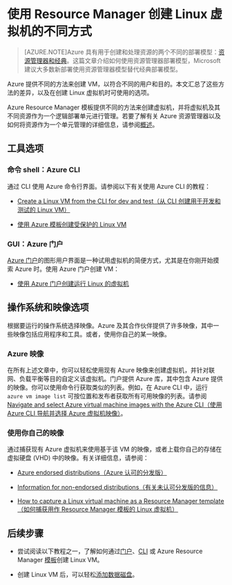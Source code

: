<properties
	pageTitle="创建 Linux VM 的不同方式 | Azure"
	description="列出在 Azure 上创建 Linux 虚拟机的不同方式，并提供其他说明的链接"
	services="virtual-machines-linux"
	documentationCenter=""
	authors="iainfoulds"
	manager="timlt"
	editor=""
	tags="azure-resource-manager"/>

<tags
	ms.service="virtual-machines-linux"
	ms.date="04/12/2016"
	wacn.date="06/07/2016"/>

# 使用 Resource Manager 创建 Linux 虚拟机的不同方式

>[AZURE.NOTE]Azure 具有用于创建和处理资源的两个不同的部署模型：[资源管理器和经典](documentation/articles/resource-manager-deployment-model)。这篇文章介绍如何使用资源管理器部署模型，Microsoft 建议大多数新部署使用资源管理器模型替代经典部署模型。

Azure 提供不同的方法来创建 VM，以符合不同的用户和目的。本文汇总了这些方法的差异，以及在创建 Linux 虚拟机时可使用的选项。

Azure Resource Manager 模板提供不同的方法来创建虚拟机，并将虚拟机及其不同资源作为一个逻辑部署单元进行管理。若要了解有关 Azure 资源管理器以及如何将资源作为一个单元管理的详细信息，请参阅[概述](/documentation/articles/resource-group-overview)。

## 工具选项

### 命令 shell：Azure CLI 

通过 CLI 使用 Azure 命令行界面。请参阅以下有关使用 Azure CLI 的教程：

* [Create a Linux VM from the CLI for dev and test（从 CLI 创建用于开发和测试的 Linux VM）](/documentation/articles/virtual-machines-linux-quick-create-cli) 

* [使用 Azure 模板创建受保护的 Linux VM](/documentation/articles/virtual-machines-linux-create-ssh-secured-vm-from-template)

### GUI：Azure 门户

[Azure 门户](https://portal.azure.cn)的图形用户界面是一种试用虚拟机的简便方式，尤其是在你刚开始摸索 Azure 时。使用 Azure 门户创建 VM：

* [使用 Azure 门户创建运行 Linux 的虚拟机](/documentation/articles/virtual-machines-linux-portal-create) 

## 操作系统和映像选项

根据要运行的操作系统选择映像。Azure 及其合作伙伴提供了许多映像，其中一些映像包括应用程序和工具。或者，使用你自己的某一映像。

### Azure 映像

在所有上述文章中，你可以轻松使用现有 Azure 映像来创建虚拟机，并针对联网、负载平衡等目的自定义该虚拟机。门户提供 Azure 库，其中包含 Azure 提供的映像。你可以使用命令行获取类似的列表。例如，在 Azure CLI 中，运行 `azure vm image list` 可按位置和发布者获取所有可用映像的列表。请参阅 [Navigate and select Azure virtual machine images with the Azure CLI（使用 Azure CLI 导航并选择 Azure 虚拟机映像）](/documentation/articles/virtual-machines-linux-cli-ps-findimage)。

### 使用你自己的映像

通过捕获现有 Azure 虚拟机来使用基于该 VM 的映像，或者上载你自己的存储在虚拟硬盘 (VHD) 中的映像。有关详细信息，请参阅：

* [Azure endorsed distributions（Azure 认可的分发版）](/documentation/articles/virtual-machines-linux-endorsed-distros)

* [Information for non-endorsed distributions（有关未认可分发版的信息）](/documentation/articles/virtual-machines-linux-create-upload-generic)

* [How to capture a Linux virtual machine as a Resource Manager template（如何捕获用作 Resource Manager 模板的 Linux 虚拟机）](/documentation/articles/virtual-machines-linux-capture-image)

## 后续步骤

* 尝试阅读以下教程之一，了解如何通过[门户](/documentation/articles/virtual-machines-linux-portal-create)、[CLI](/documentation/articles/virtual-machines-linux-quick-create-cli) 或 Azure Resource Manager [模板](/documentation/articles/virtual-machines-linux-cli-deploy-templates)创建 Linux VM。

* 创建 Linux VM 后，可以轻松[添加数据磁盘](/documentation/articles/virtual-machines-linux-add-disk)。

<!---HONumber=Mooncake_0503_2016-->